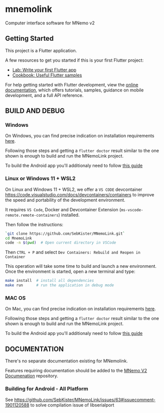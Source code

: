 # mnemolink

Computer interface software for MNemo v2

## Getting Started

This project is a Flutter application.

A few resources to get you started if this is your first Flutter project:

- [Lab: Write your first Flutter app](https://docs.flutter.dev/get-started/codelab)
- [Cookbook: Useful Flutter samples](https://docs.flutter.dev/cookbook)

For help getting started with Flutter development, view the
[online documentation](https://docs.flutter.dev/), which offers tutorials,
samples, guidance on mobile development, and a full API reference.


## BUILD AND DEBUG

### Windows

On Windows, you can find precise indication on installation requirements [here](https://docs.flutter.dev/get-started/install/windows/desktop).

Following those steps and getting a `flutter doctor` result similar to the one shown is enough to build and run the MNemoLink project.

To build the Android app you'll additionaly need to follow [this guide](https://docs.flutter.dev/get-started/install/windows/mobile?tab=vscode)

### Linux or Windows 11 + WSL2
On Linux and Windows 11 + WSL2, we offer a `VS CODE` devcontainer https://code.visualstudio.com/docs/devcontainers/containers to improve the speed and portability of the development environment.

It requires `VS Code`, Docker and Devcontainer Extension (`ms-vscode-remote.remote-containers`) installed.

Then follow the instructions:

```bash
`git clone https://github.com/SebKister/MNemoLink.git`
cd MnemoLink
code -n $(pwd)  # Open current directory in VSCode
```

Then `CTRL + P` and select `Dev Containers: Rebuild and Reopen in Container`

This operation will take some time to build and launch a new environment. Once the environment is started, open a new terminal and type:

```bash
make install  # install all dependencies
make run      # run the application in debug mode
```

### MAC OS
On Mac, you can find precise indication on installation requirements [here](https://docs.flutter.dev/get-started/install/macos/desktop).

Following those steps and getting a `flutter doctor` result similar to the one shown is enough to build and run the MNemoLink project.

To build the Android app you'll additionaly need to follow [this guide](https://docs.flutter.dev/get-started/install/macos/mobile-android?tab=vscode)
## DOCUMENTATION
There's no separate documentation existing for MNemolink.

Features requiring documentation should be added to the [MNemo V2 Documenation](https://github.com/SebKister/MNemoV2-Documentation) repository.

### Building for Android - All Platform

See https://github.com/SebKister/MNemoLink/issues/63#issuecomment-1901120588 to solve compilation issue of libserialport
